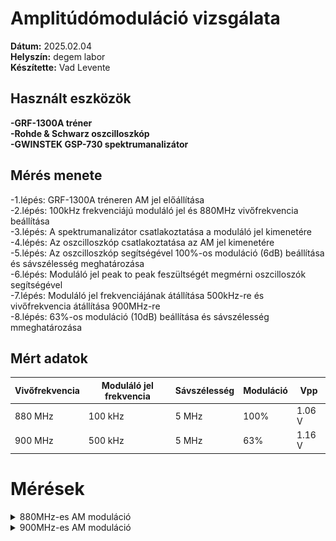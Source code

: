 # Amplitúdómoduláció vizsgálata

**Dátum:** 2025.02.04 <br>
**Helyszín:** degem labor <br>
**Készítette:** Vad Levente <br>

## Használt eszközök

**-GRF-1300A tréner** <br>
**-Rohde & Schwarz oszcilloszkóp** <br>
**-GWINSTEK GSP-730 spektrumanalizátor** <br>

## Mérés menete

-1.lépés: GRF-1300A tréneren AM jel előállítása<br>
-2.lépés: 100kHz frekvenciájú moduláló jel és 880MHz vivőfrekvencia beállítása<br>
-3.lépés: A spektrumanalizátor csatlakoztatása a moduláló jel kimenetére<br>
-4.lépés: Az oszcilloszkóp csatlakoztatása az AM jel kimenetére<br>
-5.lépés: Az oszcilloszkóp segítségével 100%-os moduláció (6dB) beállítása és sávszélesség meghatározása<br>
-6.lépés: Moduláló jel peak to peak feszültségét megmérni oszcilloszók segítségével<br>
-7.lépés: Moduláló jel frekvenciájának átállítása 500kHz-re és vivőfrekvencia átállítása 900MHz-re<br>
-8.lépés: 63%-os moduláció (10dB) beállítása és sávszélesség mmeghatározása<br>

## Mért adatok

| Vivőfrekvencia | Moduláló jel frekvencia | Sávszélesség | Moduláció | Vpp   |
| --------------- | ----------------------- | --------- | ------------ | ----- |
| 880 MHz         | 100 kHz                 | 5 MHz     | 100%         | 1.06 V |
| 900 MHz         | 500 kHz                 | 5 MHz     | 63%          | 1.16 V |


# Mérések

<details>
   <summary>880MHz-es AM moduláció</summary><br>
    <p>880MHz modulált AM jel</p>
   <img src="https://github.com/VLevente0/meresi-jegyzokonyvek/blob/45f50fda3070bb9bf50707c88ef51e37a3cb1f8c/main/kepek/am/880.jpg" height="500"><br>
   <p>100kHz moduláló jel</p><br>
    <img src="https://github.com/VLevente0/meresi-jegyzokonyvek/blob/577008c42fe98c62fe71d3e7096996e36957ae40/main/kepek/am/TA01.PNG" height="500">


</details>


<details>
   <summary>900MHz-es AM moduláció</summary><br>
    <p>900MHz modulált AM jel</p><br>
   <img src="https://github.com/VLevente0/meresi-jegyzokonyvek/blob/577008c42fe98c62fe71d3e7096996e36957ae40/main/kepek/am/900.jpg" height="500"><br>
    <p>500kHz moduláló jel</p><br>
    <img src="https://github.com/VLevente0/meresi-jegyzokonyvek/blob/577008c42fe98c62fe71d3e7096996e36957ae40/main/kepek/am/TA02.PNG" height="500">

</details>